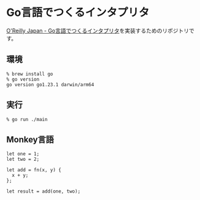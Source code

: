 # Go言語でつくるインタプリタ

[O'Reilly Japan - Go言語でつくるインタプリタ](https://www.oreilly.co.jp/books/9784873118222/)を実装するためのリポジトリです。

## 環境

```console
% brew install go
% go version
go version go1.23.1 darwin/arm64
```

## 実行

```console
% go run ./main
```

## Monkey言語

```monkey
let one = 1;
let two = 2;

let add = fn(x, y) {
  x + y;
};

let result = add(one, two);
```
